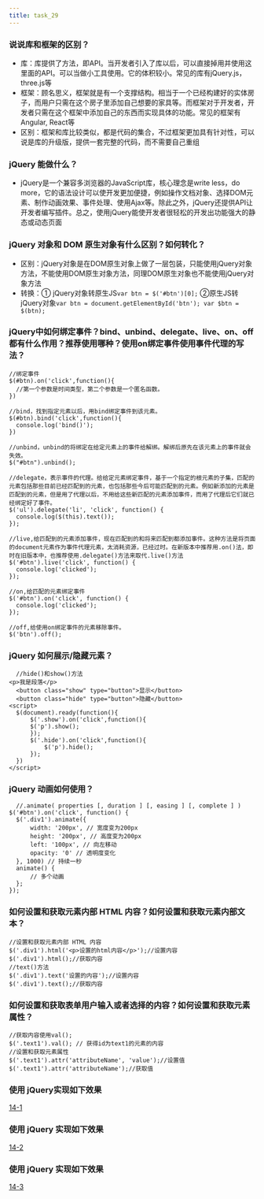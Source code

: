 ```yaml
---
title: task_29
---
```

### 说说库和框架的区别？

 - 库：库提供了方法，即API。当开发者引入了库以后，可以直接掉用并使用这里面的API。可以当做小工具使用。它的体积较小。常见的库有jQuery.js，three.js等
 - 框架：顾名思义，框架就是有一个支撑结构。相当于一个已经构建好的实体房子，而用户只需在这个房子里添加自己想要的家具等。而框架对于开发者，开发者只需在这个框架中添加自己的东西而实现具体的功能。常见的框架有Angular, React等
 - 区别：框架和库比较类似，都是代码的集合，不过框架更加具有针对性，可以说是库的升级版，提供一套完整的代码，而不需要自己重组

###  jQuery 能做什么？

 - jQuery是一个兼容多浏览器的JavaScript库，核心理念是write less，do more，它的语法设计可以使开发更加便捷，例如操作文档对象、选择DOM元素、制作动画效果、事件处理、使用Ajax等。除此之外，jQuery还提供API让开发者编写插件。总之，使用jQuery能使开发者很轻松的开发出功能强大的静态或动态页面

### jQuery 对象和 DOM 原生对象有什么区别？如何转化？

 - 区别：jQuery对象是在DOM原生对象上做了一层包装，只能使用jQuery对象方法，不能使用DOM原生对象方法，同理DOM原生对象也不能使用jQuery对象方法
 - 转换：① jQuery对象转原生JS`var btn = $('#btn')[0];` ②原生JS转jQuery对象`var btn = document.getElementById('btn'); var $btn = $(btn);`

### jQuery中如何绑定事件？bind、unbind、delegate、live、on、off都有什么作用？推荐使用哪种？使用on绑定事件使用事件代理的写法？
```
//绑定事件
$(#btn).on('click',function(){
  //第一个参数是时间类型，第二个参数是一个匿名函数。
})
```
```
//bind，找到指定元素以后，用bind绑定事件到该元素。
$(#btn).bind('click',function(){
  console.log('bind()');
})
```
```
//unbind，unbind的将绑定在给定元素上的事件给解绑。解绑后原先在该元素上的事件就会失效。
$("#btn").unbind();
```
```
//delegate，表示事件的代理。给给定元素绑定事件，基于一个指定的根元素的子集，匹配的元素包括那些目前已经匹配到的元素，也包括那些今后可能匹配到的元素。例如新添加的元素是匹配到的元素，但是用了代理以后，不用给这些新匹配的元素添加事件，而用了代理后它们就已经绑定好了事件。
$('ul').delegate('li', 'click', function() {
  console.log($(this).text());
});
```
```
//live,给匹配到的元素添加事件，现在匹配到的和将来匹配到都添加事件。这种方法是将页面的document元素作为事件代理元素，太消耗资源，已经过时。在新版本中推荐用.on()法，即时在旧版本中，也推荐使用.delegate()方法来取代.live()方法
$('#btn').live('click', function() {
  console.log('clicked');
});
```
```
//on,给匹配的元素绑定事件
$('#btn').on('click', function() {
  console.log('clicked');
});
```
```
//off,给使用on绑定事件的元素移除事件。
$('btn').off();
```
### jQuery 如何展示/隐藏元素？
```
  //hide()和show()方法
<p>我是段落</p>
  <button class="show" type="button">显示</button>
  <button class="hide" type="button">隐藏</button>
<script>
  $(document).ready(function(){
      $('.show').on('click',function(){
      $('p').show();
      });
      $('.hide').on('click',function(){
          $('p').hide();
      });
  })
</script>
```
### jQuery 动画如何使用？
```
  //.animate( properties [, duration ] [, easing ] [, complete ] )
$('#btn').on('click', function() {
  $('.div1').animate({
      width: '200px', // 宽度变为200px
      height: '200px', // 高度变为200px
      left: '100px', // 向左移动
      opacity: '0' // 透明度变化
  }, 1000) // 持续一秒
  animate() {
      // 多个动画
  }; 
});
```
### 如何设置和获取元素内部 HTML 内容？如何设置和获取元素内部文本？
```
//设置和获取元素内部 HTML 内容
$('.div1').html('<p>设置的html内容</p>');//设置内容
$('.div1').html();//获取内容
//text()方法
$('.div1').text('设置的内容');//设置内容
$('.div1').text();//获取内容
```
### 如何设置和获取表单用户输入或者选择的内容？如何设置和获取元素属性？
```
//获取内容使用val();
$('.text1').val(); // 获得id为text1的元素的内容
//设置和获取元素属性
$('.text1').attr('attributeName', 'value');//设置值
$('.text1').attr('attributeName');//获取值
```
### 使用 jQuery实现如下效果
[14-1][1]

### 使用 jQuery 实现如下效果
[14-2][2]

### 使用 jQuery 实现如下效果
[14-3][3]


  [1]: http://js.jirengu.com/tifa/1
  [2]: http://js.jirengu.com/vowo/1
  [3]: http://js.jirengu.com/jiwu/1